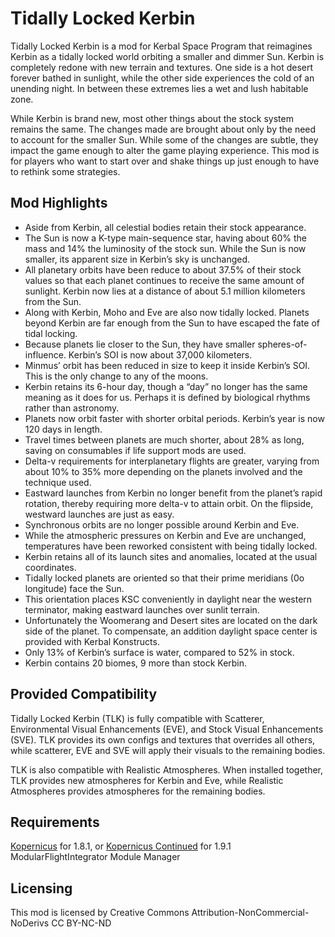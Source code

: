 ﻿# Tidally Locked Kerbin

Tidally Locked Kerbin is a mod for Kerbal Space Program that reimagines Kerbin as a tidally locked world orbiting a smaller and dimmer Sun. Kerbin is completely redone with new terrain and textures.  One side is a hot desert forever bathed in sunlight, while the other side experiences the cold of an unending night. In between these extremes lies a wet and lush habitable zone.

While Kerbin is brand new, most other things about the stock system remains the same. The changes made are brought about only by the need to account for the smaller Sun. While some of the changes are subtle, they impact the game enough to alter the game playing experience. This mod is for players who want to start over and shake things up just enough to have to rethink some strategies.

## Mod Highlights

  * Aside from Kerbin, all celestial bodies retain their stock appearance.
  * The Sun is now a K-type main-sequence star, having about 60% the mass and 14% the luminosity of the stock sun. While the Sun is now smaller, its apparent size in Kerbin’s sky is unchanged.
  * All planetary orbits have been reduce to about 37.5% of their stock values so that each planet continues to receive the same amount of sunlight. Kerbin now lies at a distance of about 5.1 million kilometers from the Sun.
  * Along with Kerbin, Moho and Eve are also now tidally locked. Planets beyond Kerbin are far enough from the Sun to have escaped the fate of tidal locking.
  * Because planets lie closer to the Sun, they have smaller spheres-of-influence. Kerbin’s SOI is now about 37,000 kilometers.
  * Minmus’ orbit has been reduced in size to keep it inside Kerbin’s SOI. This is the only change to any of the moons.
  * Kerbin retains its 6-hour day, though a “day” no longer has the same meaning as it does for us. Perhaps it is defined by biological rhythms rather than astronomy.
  * Planets now orbit faster with shorter orbital periods. Kerbin’s year is now 120 days in length.
  * Travel times between planets are much shorter, about 28% as long, saving on consumables if life support mods are used.
  * Delta-v requirements for interplanetary flights are greater, varying from about 10% to 35% more depending on the planets involved and the technique used.
  * Eastward launches from Kerbin no longer benefit from the planet’s rapid rotation, thereby requiring more delta-v to attain orbit. On the flipside, westward launches are just as easy.
  * Synchronous orbits are no longer possible around Kerbin and Eve.
  * While the atmospheric pressures on Kerbin and Eve are unchanged, temperatures have been reworked consistent with being tidally locked.
  * Kerbin retains all of its launch sites and anomalies, located at the usual coordinates.
  * Tidally locked planets are oriented so that their prime meridians (0o longitude) face the Sun.
  * This orientation places KSC conveniently in daylight near the western terminator, making eastward launches over sunlit terrain.
  * Unfortunately the Woomerang and Desert sites are located on the dark side of the planet. To compensate, an addition daylight space center is provided with Kerbal Konstructs.
  * Only 13% of Kerbin’s surface is water, compared to 52% in stock.
  * Kerbin contains 20 biomes, 9 more than stock Kerbin.

## Provided Compatibility

Tidally Locked Kerbin (TLK) is fully compatible with Scatterer, Environmental Visual Enhancements (EVE), and Stock Visual Enhancements (SVE).  TLK provides its own configs and textures that overrides all others, while scatterer, EVE and SVE will apply their visuals to the remaining bodies.

TLK is also compatible with Realistic Atmospheres.  When installed together, TLK provides new atmospheres for Kerbin and Eve, while Realistic Atmospheres provides atmospheres for the remaining bodies.

## Requirements

[Kopernicus](https://github.com/Kopernicus/Kopernicus/releases/tag/release-1.8.1-1) for 1.8.1, or [Kopernicus Continued](https://github.com/prestja/Kopernicus/releases/) for 1.9.1
ModularFlightIntegrator
Module Manager

## Licensing

This mod is licensed by Creative Commons Attribution-NonCommercial-NoDerivs
CC BY-NC-ND